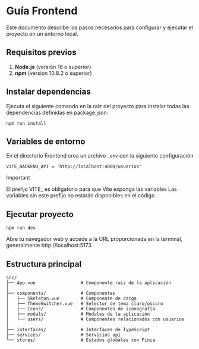 # Guía Frontend

Este documento describe los pasos necesarios para configurar y ejecutar el proyecto en un entorno local.

## Requisitos previos

1. **Node.js** (versión 18 o superior)
2. **npm** (version 10.8.2 o superior)

## Instalar dependencias

Ejecuta el siguiente comando en la raíz del proyecto para instalar todas las dependencias definidas en package.json:

```
npm run install
```

## Variables de entorno

En el directorio Frontend crea un archivo `.env` con la siguiente configuración

```
VITE_BACKEND_API = 'http://localhost:4000/usuarios'
```

> [!IMPORTANT]
> El prefijo VITE\_ es obligatorio para que Vite exponga las variables
> Las variables sin este prefijo no estarán disponibles en el código

## Ejecutar proyecto

```
npm run dev
```

Abre tu navegador web y accede a la URL proporcionada en la terminal, generalmente http://localhost:5173.

## Estructura principal

```
src/
├── App.vue                 # Componente raíz de la aplicación
│
├── components/				# Componentes
│   ├── Skeleton.vue        # Componente de carga
│   ├── ThemeSwitcher.vue   # Selector de tema claro/oscuro
│   ├── Icons/              # Componentes de iconografía
│   ├── modals/             # Modales de la aplicación
│   └── users/				# Componentes relacionados con usuarios
│
├── interfaces/             # Interfaces de TypeScript
├── services/               # Servicios api
└── stores/                 # Estados globales con Pinia
```
